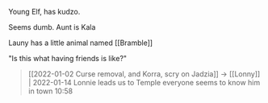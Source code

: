 ---
---

Young Elf, has kudzo.

Seems dumb. Aunt is Kala

Launy has a little animal named [[Bramble]]

"Is this what having friends is like?"



> [[2022-01-02 Curse removal, and Korra, scry on Jadzia]] -> [[Lonny]] | 2022-01-14
> Lonnie leads us to Temple everyone seems to know him in town 10:58
